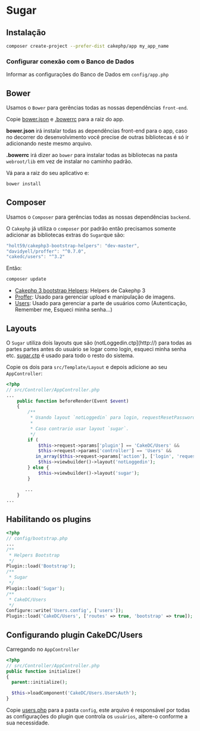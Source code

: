 # Sugar

## Instalação
```bash
composer create-project --prefer-dist cakephp/app my_app_name
```

### Configurar conexão com o Banco de Dados
Informar as configurações do Banco de Dados em `config/app.php`

## Bower
Usamos o `Bower` para gerências todas as nossas dependências `front-end`.

Copie [bower.json](http://) e [.bowerrc](http://) para a raiz do app.

**bower.json** irá instalar todas as dependências front-end para o app, caso no decorrer do desenvolvimento você precise de outras bibliotecas é só ir adicionando neste mesmo arquivo.

**.bowerrc** irá dizer ao `bower` para instalar todas as bibliotecas na pasta `webroot/lib` em vez de instalar no caminho padrão.

Vá para a raiz do seu aplicativo e:

```bash
bower install
```

## Composer
Usamos o `Composer` para gerências todas as nossas dependências `backend`.

O `Cakephp` já utiliza o `composer` por padrão então precisamos somente adicionar as bibliotecas extras do `Sugar`que são:

```javascript
"holt59/cakephp3-bootstrap-helpers": "dev-master",
"davidyell/proffer": "^0.7.0",
"cakedc/users": "^3.2"
```

Então:

```bash
composer update
```

- [Cakephp 3 bootstrap Helpers](https://github.com/Holt59/cakephp3-bootstrap-helpers): Helpers de Cakephp 3
- [Proffer](https://github.com/davidyell/CakePHP3-Proffer): Usado para gerenciar upload e manipulação  de imagens.
- [Users](https://github.com/CakeDC/users): Usado para gerenciar a parte de usuários como (Autenticação, Remember me, Esqueci minha senha...)

## Layouts
O `Sugar` utiliza dois layouts que são (notLoggedin.ctp](http://) para todas as partes partes antes do usuário se logar como login, esqueci minha senha etc. [sugar.ctp](http://) é usado para todo o resto do sistema.

Copie os dois para `src/Template/Layout` e depois adicione ao seu `AppController`:

```php
<?php
// src/Controller/AppController.php
...
    public function beforeRender(Event $event)
    {
        /**
         * Usando layout `notLoggedin` para login, requestResetPassword e resetPassword.
         *
         * Caso contrario usar layout `sugar`.
         */
        if (
            $this->request->params['plugin'] == 'CakeDC/Users' &&
            $this->request->params['controller'] == 'Users' &&
           in_array($this->request->params['action'], ['login', 'requestResetPassword', 'resetPassword'])) {
            $this->viewbuilder()->layout('notLoggedin');
        } else {
            $this->viewbuilder()->layout('sugar');
        }

       ...
    }
...
```

## Habilitando os plugins
```php
<?php
// config/bootstrap.php
...
/**
 * Helpers Bootstrap
 */
Plugin::load('Bootstrap');
/**
 * Sugar
 */
Plugin::load('Sugar');
/**
 * CakeDC/Users
 */
Configure::write('Users.config', ['users']);
Plugin::load('CakeDC/Users', ['routes' => true, 'bootstrap' => true]);
```

## Configurando plugin CakeDC/Users
Carregando no `AppController`

```php
<?php
// src/Controller/AppController.php
public function initialize()
{
  parent::initialize();

  $this->loadComponent('CakeDC/Users.UsersAuth');
}
```


Copie [users.php](http://) para a pasta `config`, este arquivo é responsável por todas as configurações do plugin que controla os `usuários`, altere-o conforme a sua necessidade.